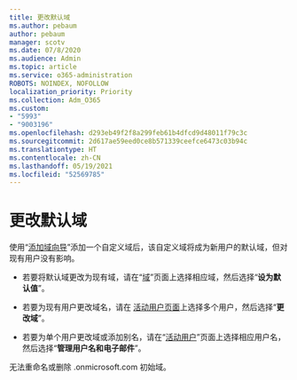 ```yaml
---
title: 更改默认域
ms.author: pebaum
author: pebaum
manager: scotv
ms.date: 07/8/2020
ms.audience: Admin
ms.topic: article
ms.service: o365-administration
ROBOTS: NOINDEX, NOFOLLOW
localization_priority: Priority
ms.collection: Adm_O365
ms.custom:
- "5993"
- "9003196"
ms.openlocfilehash: d293eb49f2f8a299feb61b4dfcd9d48011f79c3c
ms.sourcegitcommit: 2d617ae59eed0ce8b571339ceefce6473c03b94c
ms.translationtype: HT
ms.contentlocale: zh-CN
ms.lasthandoff: 05/19/2021
ms.locfileid: "52569785"
---
```

# <a name="change-default-domain"></a>更改默认域

使用“[添加域向导](https://admin.microsoft.com/Adminportal#/Domains/Wizard)”添加一个自定义域后，该自定义域将成为新用户的默认域，但对现有用户没有影响。

- 若要将默认域更改为现有域，请在“[域](https://admin.microsoft.com/Adminportal/Home#/Domains)”页面上选择相应域，然后选择“**设为默认值**”。

- 若要为现有用户更改域名，请在 [活动用户页面](https://admin.microsoft.com/Adminportal/Home#/users)上选择多个用户，然后选择“**更改域**”。

- 若要为单个用户更改域或添加别名，请在“[活动用户](https://admin.microsoft.com/Adminportal/Home#/users)”页面上选择相应用户名，然后选择“**管理用户名和电子邮件**”。

无法重命名或删除 .onmicrosoft.com 初始域。